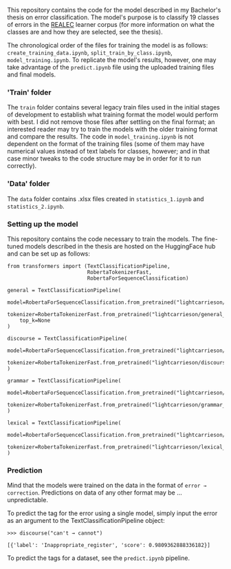 This repository contains the code for the model described in my Bachelor's thesis on error classification. The model's purpose is to classify 19 classes of errors in the [REALEC](https://realec.org/index.xhtml#/) learner corpus (for more information on what the classes are and how they are selected, see the thesis).

The chronological order of the files for training the model is as follows: `create_training_data.ipynb`, `split_train_by_class.ipynb`, `model_training.ipynb`. To replicate the model's results, however, one may take advantage of the `predict.ipynb` file using the uploaded training files and final models.

### 'Train' folder
The `train` folder contains several legacy train files used in the initial stages of development to establish what training format the model would perform with best. I did not remove those files after settling on the final format; an interested reader may try to train the models with the older training format and compare the results. The code in `model_training.ipynb` is not dependent on the format of the training files (some of them may have numerical values instead of text labels for classes, however; and in that case minor tweaks to the code structure may be in order for it to run correctly).

### 'Data' folder
The `data` folder contains .xlsx files created in `statistics_1.ipynb` and `statistics_2.ipynb`.

### Setting up the model
This repository contains the code necessary to train the models. The fine-tuned models described in the thesis are hosted on the HuggingFace hub and can be set up as follows:

```
from transformers import (TextClassificationPipeline,
                          RobertaTokenizerFast,
                          RobertaForSequenceClassification)

general = TextClassificationPipeline(
    model=RobertaForSequenceClassification.from_pretrained("lightcarrieson/general_model"),
    tokenizer=RobertaTokenizerFast.from_pretrained("lightcarrieson/general_model"),
    top_k=None
)

discourse = TextClassificationPipeline(
    model=RobertaForSequenceClassification.from_pretrained("lightcarrieson/discourse_model"),
    tokenizer=RobertaTokenizerFast.from_pretrained("lightcarrieson/discourse_model"),
)

grammar = TextClassificationPipeline(
    model=RobertaForSequenceClassification.from_pretrained("lightcarrieson/grammar_model"),
    tokenizer=RobertaTokenizerFast.from_pretrained("lightcarrieson/grammar_model"),
)

lexical = TextClassificationPipeline(
    model=RobertaForSequenceClassification.from_pretrained("lightcarrieson/lexical_model"),
    tokenizer=RobertaTokenizerFast.from_pretrained("lightcarrieson/lexical_model"),
)
```
### Prediction
Mind that the models were trained on the data in the format of `error → correction`. Predictions on data of any other format may be ... unpredictable.

To predict the tag for the error using a single model, simply input the error as an argument to the TextClassificationPipeline object:

```
>>> discourse("can't → cannot")

[{'label': 'Inappropriate_register', 'score': 0.9809362888336182}]
```
To predict the tags for a dataset, see the `predict.ipynb` pipeline.
